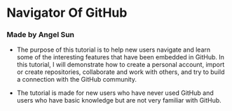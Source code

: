 # Navigator Of GitHub<br />

### Made by Angel Sun <br />


* The purpose of this tutorial is to help new users navigate and learn some of the interesting features that have been embedded in GitHub. In this tutorial, I will demonstrate how to create a personal account, import or create repositories, collaborate and work with others, and try to build a connection with the GitHub community. <br />


* The tutorial is made for new users who have never used GitHub and users who have basic knowledge but are not very familiar with GitHub. 
